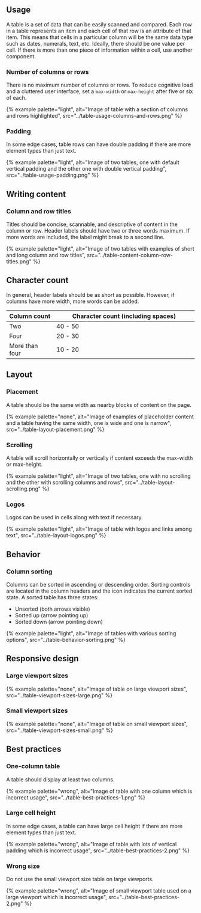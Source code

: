 ## Usage

A table is a set of data that can be easily scanned and compared. Each row in a table represents an item and each cell of that row is an attribute of that item. This means that cells in a particular column will be the same data type such as dates, numerals, text, etc. Ideally, there should be one value per cell. If there is more than one piece of information within a cell, use another component.

### Number of columns or rows

There is no maximum number of columns or rows. To reduce cognitive load and a cluttered user interface, set a `max-width` or `max-height` after five or six of each.

{% example palette="light",
           alt="Image of table with a section of columns and rows highlighted",
           src="../table-usage-columns-and-rows.png" %}

### Padding

In some edge cases, table rows can have double padding if there are more element types than just text.

{% example palette="light",
           alt="Image of two tables, one with default vertical padding and the other one with double vertical padding",
           src="../table-usage-padding.png" %}

## Writing content

### Column and row titles

Titles should be concise, scannable, and descriptive of content in the column or row. Header labels should have two or three words maximum. If more words are included, the label might break to a second line.

{% example palette="light",
           alt="Image of two tables with examples of short and long column and row titles",
           src="../table-content-column-row-titles.png" %}

## Character count

In general, header labels should be as short as possible. However, if columns have more width, more words can be added.

<rh-table>
  <table>
    <colgroup>
        <col style="width: 25%" />
        <col />
    </colgroup>
    <thead>
      <tr>
        <th data-label="Column count" scope="col">Column count</th>
        <th data-label="Character count" scope="col">Character count (including spaces)</th>
      </tr>
    </thead>
    <tbody>
        <tr>
            <td data-label="Column count">Two</td>
            <td data-label="Character count">40 - 50</td>
        </tr>
        <tr>
            <td data-label="Column count">Four</td>
            <td data-label="Character count">20 - 30</td>
        </tr>
        <tr>
            <td data-label="Column count">More than four</td>
            <td data-label="Character count">10 - 20</td>
        </tr>
    </tbody>
  </table>
</rh-table>

<!-- | Column count {style="width: 50%" } | Character count |
| ---------------------------------- | --------------- |
| Two                                | 40 - 50         |
| Four                               | 20 - 30         |
| More than four                     | 10 - 20         | -->

## Layout

### Placement

A table should be the same width as nearby blocks of content on the page.

{% example palette="none",
           alt="Image of examples of placeholder content and a table having the same width, one is wide and one is narrow",
           src="../table-layout-placement.png" %}

### Scrolling

A table will scroll horizontally or vertically if content exceeds the max-width or max-height.

{% example palette="light",
           alt="Image of two tables, one with no scrolling and the other with scrolling columns and rows",
           src="../table-layout-scrolling.png" %}

### Logos

Logos can be used in cells along with text if necessary.

{% example palette="light",
           alt="Image of table with logos and links among text",
           src="../table-layout-logos.png" %}

## Behavior

### Column sorting

Columns can be sorted in ascending or descending order. Sorting controls are located in the column headers and the icon indicates the current sorted state. A sorted table has three states:

- Unsorted (both arrows visible)
- Sorted up (arrow pointing up)
- Sorted down (arrow pointing down)


{% example palette="light",
           alt="Image of tables with various sorting options",
           src="../table-behavior-sorting.png" %}

## Responsive design 

### Large viewport sizes 

{% example palette="none",
           alt="Image of table on large viewport sizes",
           src="../table-viewport-sizes-large.png" %}

### Small viewport sizes 

{% example palette="none",
           alt="Image of table on small viewport sizes",
           src="../table-viewport-sizes-small.png" %}

## Best practices

### One-column table

A table should display at least two columns.

{% example palette="wrong",
           alt="Image of table with one column which is incorrect usage",
           src="../table-best-practices-1.png" %}

### Large cell height

In some edge cases, a table can have large cell height if there are more element types than just text.

{% example palette="wrong",
           alt="Image of table with lots of vertical padding which is incorrect usage",
           src="../table-best-practices-2.png" %}

### Wrong size

Do not use the small viewport size table on large viewports.

{% example palette="wrong",
           alt="Image of small viewport table used on a large viewport which is incorrect usage",
           src="../table-best-practices-2.png" %}